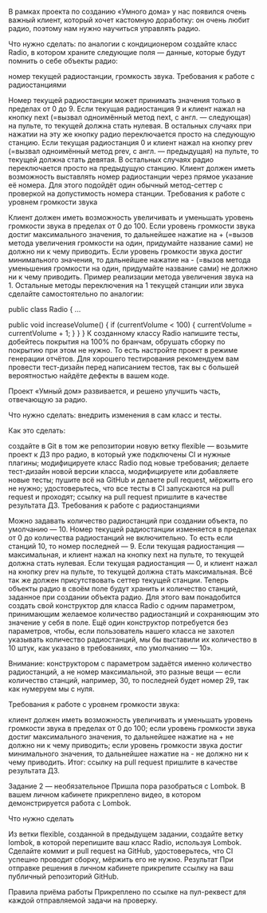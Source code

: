 В рамках проекта по созданию «Умного дома» у нас появился очень важный клиент, который хочет кастомную доработку: он очень любит радио, поэтому нам нужно научиться управлять радио.

Что нужно сделать: по аналогии с кондиционером создайте класс Radio, в котором храните следующие поля — данные, которые будут помнить о себе объекты радио:

номер текущей радиостанции,
громкость звука.
Требования к работе с радиостанциями

Номер текущей радиостанции может принимать значения только в пределах от 0 до 9.
Если текущая радиостанция 9 и клиент нажал на кнопку next (=вызвал одноимённый метод next, с англ. — следующая) на пульте, то текущей должна стать нулевая. В остальных случаях при нажатии на эту же кнопку радио переключается просто на следующую станцию.
Если текущая радиостанция 0 и клиент нажал на кнопку prev (=вызвал одноимённый метод prev, с англ. — предыдущая) на пульте, то текущей должна стать девятая. В остальных случаях радио переключается просто на предыдущую станцию.
Клиент должен иметь возможность выставлять номер радиостанции через прямое указание её номера. Для этого подойдёт один обычный метод-сеттер с проверкой на допустимость номера станции.
Требования к работе с уровнем громкости звука

Клиент должен иметь возможность увеличивать и уменьшать уровень громкости звука в пределах от 0 до 100.
Если уровень громкости звука достиг максимального значения, то дальнейшее нажатие на + (=вызов метода увеличения громкости на один, придумайте название сами) не должно ни к чему приводить.
Если уровень громкости звука достиг минимального значения, то дальнейшее нажатие на - (=вызов метода уменьшения громкости на один, придумайте название сами) не должно ни к чему приводить.
Пример реализации метода увеличения звука на 1. Остальные методы переключения на 1 текущей станции или звука сделайте самостоятельно по аналогии:

public class Radio {
  ...
  
  public void increaseVolume() {
    if (currentVolume < 100) {
      currentVolume = currentVolume + 1;
    }
  }
}
К созданному классу Radio напишите тесты, добейтесь покрытия на 100% по бранчам, обрушать сборку по покрытию при этом не нужно. То есть настройте проект в режиме генерации отчётов. Для хорошего тестирования рекомендуем вам провести тест-дизайн перед написанием тестов, так вы с большей вероятностью найдёте дефекты в вашем коде.

Проект «Умный дом» развивается, и решено улучшить часть, отвечающую за радио.

Что нужно сделать: внедрить изменения в сам класс и тесты.

Как это сделать:

создайте в Git в том же репозитории новую ветку flexible — возьмите проект к ДЗ про радио, в который уже подключены CI и нужные плагины;
модифицируете класс Radio под новые требования;
делаете тест-дизайн новой версии класса, модифицируете или добавляете новые тесты;
пушите всё на GitHub и делаете pull request, мёржить его не нужно;
удостоверьтесь, что все тесты в CI запускаются на pull request и проходят;
ссылку на pull request пришлите в качестве результата ДЗ.
Требования к работе с радиостанциями

Можно задавать количество радиостанций при создании объекта, по умолчанию — 10.
Номер текущей радиостанции изменяется в пределах от 0 до количества радиостанций не включительно. То есть если станций 10, то номер последней — 9.
Если текущая радиостанция — максимальная, и клиент нажал на кнопку next на пульте, то текущей должна стать нулевая.
Если текущая радиостанция — 0, и клиент нажал на кнопку prev на пульте, то текущей должна стать максимальная.
Всё так же должен присутствовать сеттер текущей станции.
Теперь объекты радио в своём поле будут хранить и количество станций, заданное при создании объекта радио. Для этого вам понадобится создать свой конструктор для класса Radio с одним параметром, принимающим желаемое количество радиостанций и сохраняющим это значение у себя в поле. Ещё один конструктор потребуется без параметров, чтобы, если пользователь нашего класса не захотел указывать количество радиостанций, мы бы выставили их количество в 10 штук, как указано в требованиях, «по умолчанию — 10».

Внимание: конструктором с параметром задаётся именно количество радиостанций, а не номер максимальной, это разные вещи — если количество станций, например, 30, то последней будет номер 29, так как нумеруем мы с нуля.

Требования к работе с уровнем громкости звука:

клиент должен иметь возможность увеличивать и уменьшать уровень громкости звука в пределах от 0 до 100;
если уровень громкости звука достиг максимального значения, то дальнейшее нажатие на + не должно ни к чему приводить;
если уровень громкости звука достиг минимального значения, то дальнейшее нажатие на - не должно ни к чему приводить.
Итог: ссылку на pull request пришлите в качестве результата ДЗ.

Задание 2 — необязательное
Пришла пора разобраться с Lombok. В вашем личном кабинете прикреплено видео, в котором демонстрируется работа с Lombok.

Что нужно сделать

Из ветки flexible, созданной в предыдущем задании, создайте ветку lombok, в которой перепишите ваш класс Radio, используя Lombok.
Сделайте коммит и pull request на GitHub, удостоверьтесь, что CI успешно проводит сборку, мёржить его не нужно.
Результат
При отправке решения в личном кабинете прикрепите ссылку на ваш публичный репозиторий GitHub.

Правила приёма работы
Прикреплено по ссылке на пул-реквест для каждой отправляемой задачи на проверку.
